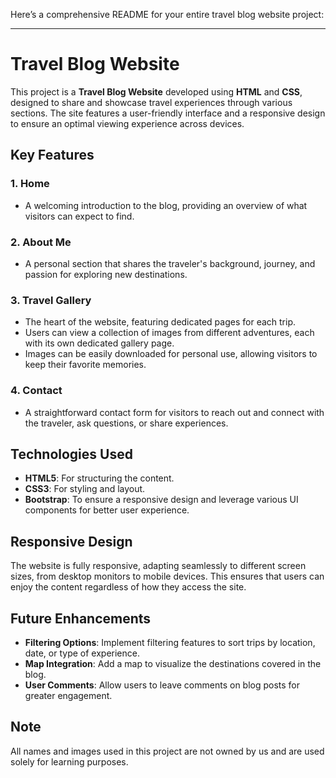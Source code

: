 Here’s a comprehensive README for your entire travel blog website project:

---

# Travel Blog Website

This project is a **Travel Blog Website** developed using **HTML** and **CSS**, designed to share and showcase travel experiences through various sections. The site features a user-friendly interface and a responsive design to ensure an optimal viewing experience across devices.

## Key Features

### 1. Home
- A welcoming introduction to the blog, providing an overview of what visitors can expect to find.

### 2. About Me
- A personal section that shares the traveler's background, journey, and passion for exploring new destinations.

### 3. Travel Gallery
- The heart of the website, featuring dedicated pages for each trip.
- Users can view a collection of images from different adventures, each with its own dedicated gallery page.
- Images can be easily downloaded for personal use, allowing visitors to keep their favorite memories.

### 4. Contact
- A straightforward contact form for visitors to reach out and connect with the traveler, ask questions, or share experiences.

## Technologies Used
- **HTML5**: For structuring the content.
- **CSS3**: For styling and layout.
- **Bootstrap**: To ensure a responsive design and leverage various UI components for better user experience.

## Responsive Design
The website is fully responsive, adapting seamlessly to different screen sizes, from desktop monitors to mobile devices. This ensures that users can enjoy the content regardless of how they access the site.

## Future Enhancements
- **Filtering Options**: Implement filtering features to sort trips by location, date, or type of experience.
- **Map Integration**: Add a map to visualize the destinations covered in the blog.
- **User Comments**: Allow users to leave comments on blog posts for greater engagement.

## Note
All names and images used in this project are not owned by us and are used solely for learning purposes.

